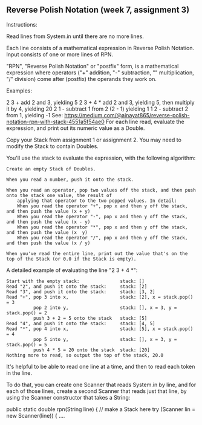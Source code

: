 <h2> Reverse Polish Notation (week 7, assignment 3) </h2>
Instructions:

Read lines from System.in until there are no more lines.

Each line consists of a mathematical expression in Reverse Polish Notation. Input consists of one or more lines of RPN.

"RPN", "Reverse Polish Notation" or "postfix" form, is a mathematical expression where operators ("+" addition, "-" subtraction, "" multiplication, "/" division) come after (postfix) the operands they work on.

Examples:

2 3 +               add 2 and 3, yielding 5
2 3 + 4 *           add 2 and 3, yielding 5, then multiply it by 4, yielding 20
2 1 -               subtract 1 from 2 (2 - 1) yielding 1
1 2 -               subtract 2 from 1, yielding -1
See: https://medium.com/@ainayat865/reverse-polish-notation-rpn-with-stack-4551a5f54ae0
For each line read, evaluate the expression, and print out its numeric value as a Double.

Copy your Stack from assignment 1 or assignment 2. You may need to modify the Stack to contain Doubles.

You'll use the stack to evaluate the expression, with the following algorithm:

    Create an empty Stack of Doubles.

    When you read a number, push it onto the stack.

    When you read an operator, pop two values off the stack, and then push onto the stack one value, the result of
        applying that operator to the two popped values. In detail:
        When you read the operator "+", pop x and then y off the stack, and then push the value (x + y)
        When you read the operator "-", pop x and then y off the stack, and then push the value (x - y)
        When you read the operator "*", pop x and then y off the stack, and then push the value (x  y)
        When you read the operator "/", pop x and then y off the stack, and then push the value (x / y)

    When you've read the entire line, print out the value that's on the top of the Stack (or 0.0 if the Stack is empty).
A detailed example of evaluating the line "2 3 + 4 *":

    Start with the empty stack:               stack: []
    Read "2", and push it onto the stack:     stack: [2]
    Read "3", and push it onto the stack:     stack: [3, 2]
    Read "+", pop 3 into x,                   stack: [2], x = stack.pop() = 3
              pop 2 into y,                   stack: [], x = 3, y = stack.pop() = 2
              push 3 + 2 = 5 onto the stack   stack: [5]
    Read "4", and push it onto the stack:     stack: [4, 5]
    Read "*", pop 4 into x,                   stack: [5], x = stack.pop() = 4
              pop 5 into y,                   stack: [], x = 3, y = stack.pop() = 5
              push 4 * 5 = 20 onto the stack  stack: [20]
    Nothing more to read, so output the top of the stack, 20.0
It's helpful to be able to read one line at a time, and then to read each token in the line.

To do that, you can create one Scanner that reads System.in by line, and for each of those lines, create a second Scanner that reads just that line, by using the Scanner constructor that takes a String:

public static double rpn(String line) {
// make a Stack here
try (Scanner lin = new Scanner(line)) { ....
